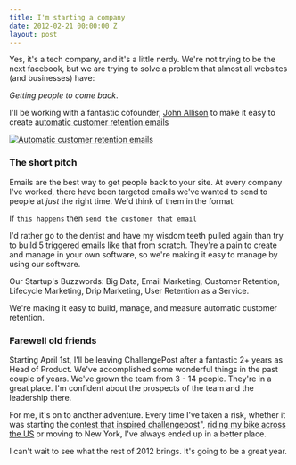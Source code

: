 ```yaml
---
title: I'm starting a company
date: 2012-02-21 00:00:00 Z
layout: post
---
```


Yes, it's a tech company, and it's a little nerdy. We're not trying to
be the next facebook, but we are trying to solve a problem that almost
all websites (and businesses) have:

*Getting people to come back*.

I'll be working with a fantastic cofounder, [John
Allison](http://jallison.com) to make it easy to create [automatic customer retention
emails](http://customer.io)

[![Automatic customer retention
emails](/images/Customerio-stick.png)](http://customer.io)

### The short pitch

Emails are the best way to get people back to your site. At every
company I've worked, there have been targeted emails we've wanted to send to
people at _just_ the right time. We'd think of them
in the format:

If `this happens` then `send the customer that email`

I'd rather go to the dentist and have my wisdom teeth pulled again than
try to build 5 triggered emails like that from scratch. They're a pain to create and manage in
your own software, so we're making it easy to manage by using our
software.

Our Startup's Buzzwords: Big Data, Email Marketing, Customer Retention, Lifecycle
Marketing, Drip Marketing, User Retention as a Service.

We're making it easy to build, manage, and measure automatic customer
retention.

### Farewell old friends

Starting April 1st, I'll be leaving ChallengePost after a fantastic 2+
years as Head of Product. We've accomplished some wonderful things in
the past couple of years. We've grown the team from 3 - 14 people.
They're in a great place. I'm confident about the prospects of the team and
the leadership there.

For me, it's on to another adventure. Every time I've taken a risk, whether it was starting the [contest that inspired challengepost](http://winxponmac.com)", [riding my bike across the US](http://bikeacrossthe.us) or moving to New York, I've always ended up in a better place.

I can't wait to see what the rest of 2012 brings. It's going to be a
great year.
